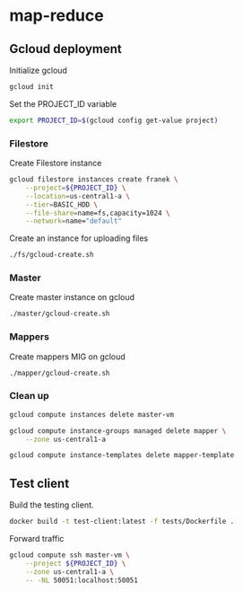 # map-reduce

## Gcloud deployment

Initialize gcloud
```bash
gcloud init
```

Set the PROJECT_ID variable
```bash
export PROJECT_ID=$(gcloud config get-value project)
```

### Filestore

Create Filestore instance
```bash
gcloud filestore instances create franek \
    --project=${PROJECT_ID} \
    --location=us-central1-a \
    --tier=BASIC_HDD \
    --file-share=name=fs,capacity=1024 \
    --network=name="default"
```

Create an instance for uploading files
```bash
./fs/gcloud-create.sh
```

### Master

Create master instance on gcloud
```bash
./master/gcloud-create.sh
```

### Mappers

Create mappers MIG on gcloud
```bash
./mapper/gcloud-create.sh
```

### Clean up

```bash
gcloud compute instances delete master-vm
```

```bash
gcloud compute instance-groups managed delete mapper \
    --zone us-central1-a
```

```bash
gcloud compute instance-templates delete mapper-template
```

## Test client

Build the testing client.
```bash
docker build -t test-client:latest -f tests/Dockerfile .
```

Forward traffic 
```bash
gcloud compute ssh master-vm \
    --project ${PROJECT_ID} \
    --zone us-central1-a \
    -- -NL 50051:localhost:50051
```
